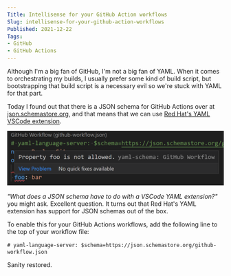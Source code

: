 ```yaml
---
Title: Intellisense for your GitHub Action workflows
Slug: intellisense-for-your-github-action-workflows
Published: 2021-12-22
Tags:
- GitHub
- GitHub Actions
---
```


Although I'm a big fan of GitHub, I'm not a big fan of YAML.
When it comes to orchestrating my builds, I usually prefer some kind 
of build script, but bootstrapping that build script is a necessary 
evil so we're stuck with YAML for that part.

<!--excerpt-->

Today I found out that there is a JSON schema for GitHub Actions over 
at [json.schemastore.org](https://json.schemastore.org/github-workflow.json), 
and that means that we can use 
[Red Hat's YAML VSCode extension](https://marketplace.visualstudio.com/items?itemName=redhat.vscode-yaml).

![A GitHub Actions job](/images/gh_workflow_schema.png)

_"What does a JSON schema have to do with a VSCode YAML extension?"_ you 
might ask. Excellent question. It turns out that Red Hat's YAML extension 
has support for JSON schemas out of the box.

To enable this for your GitHub Actions workflows, add the following 
line to the top of your workflow file:

```
# yaml-language-server: $schema=https://json.schemastore.org/github-workflow.json
```

Sanity restored.